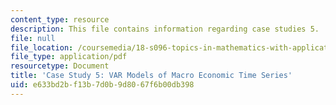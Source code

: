 ```yaml
---
content_type: resource
description: This file contains information regarding case studies 5.
file: null
file_location: /coursemedia/18-s096-topics-in-mathematics-with-applications-in-finance-fall-2013/e633bd2bf13b7d0b9d8067f6b00db398_MIT18_S096F13_CaseStudy5.pdf
file_type: application/pdf
resourcetype: Document
title: 'Case Study 5: VAR Models of Macro Economic Time Series'
uid: e633bd2b-f13b-7d0b-9d80-67f6b00db398
---
```

